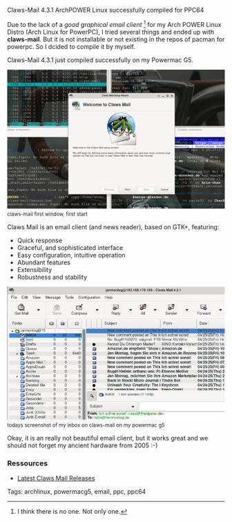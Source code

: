 Claws-Mail 4.3.1 ArchPOWER Linux successfully compiled for PPC64

Due to the lack of a *good graphical email client* [^1] for my Arch POWER Linux 
Distro (Arch Linux for PowerPC), I tried several things and ended up with **claws-mail**. But it is not
installable or not existing in the repos of pacman for powerpc. So I dcided
to compile it by myself.

Claws-Mail 4.3.1 just compiled successfully on my Powermac G5.

![](/images/claws-mail_start.jpg)
<small>claws-mail first window, first start</small>

Claws Mail is an email client (and news reader), based on GTK+, featuring:

* Quick response
* Graceful, and sophisticated interface
* Easy configuration, intuitive operation
* Abundant features
* Extensibility
* Robustness and stability

![](/images/screen_grab_claws.png)
<small>todays screenshot of my inbox on claws-mail on my powermac g5</small>

Okay, it is an really not beautiful email client, but it works great and we should
not forget my ancient hardware from 2005 :-)

[^1]: I think there is no one. Not only one.

### Ressources
* [Latest Claws Mail Releases](https://www.claws-mail.org/releases.php)

Tags: archlinux, powermacg5, email, ppc, ppc64
